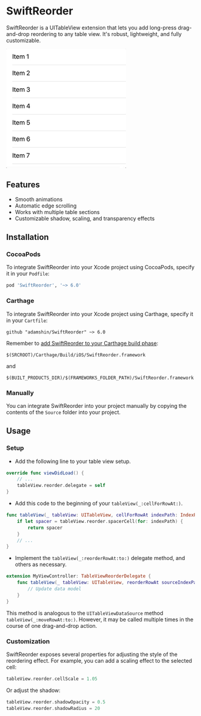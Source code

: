 # SwiftReorder

SwiftReorder is a UITableView extension that lets you add long-press drag-and-drop reordering to any table view. It's robust, lightweight, and fully customizable.

![Demo](Resources/demo.gif)

## Features

- Smooth animations
- Automatic edge scrolling
- Works with multiple table sections
- Customizable shadow, scaling, and transparency effects

## Installation

### CocoaPods

To integrate SwiftReorder into your Xcode project using CocoaPods, specify it in your `Podfile`:

```ruby
pod 'SwiftReorder', '~> 6.0'
```

### Carthage

To integrate SwiftReorder into your Xcode project using Carthage, specify it in your `Cartfile`:

```
github "adamshin/SwiftReorder" ~> 6.0
```

Remember to [add SwiftReorder to your Carthage build phase](https://github.com/Carthage/Carthage#if-youre-building-for-ios-tvos-or-watchos):

```
$(SRCROOT)/Carthage/Build/iOS/SwiftReorder.framework
```

and

```
$(BUILT_PRODUCTS_DIR)/$(FRAMEWORKS_FOLDER_PATH)/SwiftReorder.framework
```

### Manually

You can integrate SwiftReorder into your project manually by copying the contents of the `Source` folder into your project.

## Usage

### Setup

* Add the following line to your table view setup.
```swift
override func viewDidLoad() {
    // ...
    tableView.reorder.delegate = self
}
```
* Add this code to the beginning of your `tableView(_:cellForRowAt:)`.
```swift
func tableView(_ tableView: UITableView, cellForRowAt indexPath: IndexPath) -> UITableViewCell {
    if let spacer = tableView.reorder.spacerCell(for: indexPath) {
        return spacer
    }
    // ...
}
```
* Implement the `tableView(_:reorderRowAt:to:)` delegate method, and others as necessary.
```swift
extension MyViewController: TableViewReorderDelegate {
    func tableView(_ tableView: UITableView, reorderRowAt sourceIndexPath: IndexPath, to destinationIndexPath: IndexPath) {
        // Update data model
    }
}
```
This method is analogous to the `UITableViewDataSource` method `tableView(_:moveRowAt:to:)`. However, it may be called multiple times in the course of one drag-and-drop action.

### Customization
SwiftReorder exposes several properties for adjusting the style of the reordering effect. For example, you can add a scaling effect to the selected cell:
```swift
tableView.reorder.cellScale = 1.05
```
Or adjust the shadow:
```swift
tableView.reorder.shadowOpacity = 0.5
tableView.reorder.shadowRadius = 20
```
